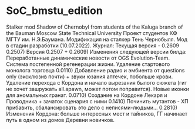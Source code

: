 # SoC_bmstu_edition
Stalker mod Shadow of Chernobyl from students of the Kaluga branch of the Bauman Moscow State Technical University
Проект студентов КФ МГТУ им. Н.Э.Баумана. Модификация на сталкер Тень Чернобыля. Мод в стадии разработки (10.07.2022).
Журнал:
Текущая версия - 0.2609
0.2507) Версия 0.2507 +
0.2609) Изменения следующей версии билда: Переработанные динамические новости от OGS Evolution-Team. Система постепенной регенерации жизни. Удаление стартового монолога торговца
0.0110) Добавление радио и эмбиента от questions only (эксклюзив почти) + звуки юзания аптечек, побольше крови. Удаление перехода с Кордона и начало вырезания былого сюжета (гит не хочет зашружать all.apawn, может потом поправится). Новые иконки для аномальных гранат.
0.0710) Создание на Кордоне Лекаря и Проводника + зачаток сценария с ними
0.1410) Починить мутантов - ХП прибавить, сбалансировать это дело с неписями-людьми...
0.2810) Изменения Кордона: больше интересных мест и тайников, ГГ начинает путь в одном из домов Деревни новичков.
